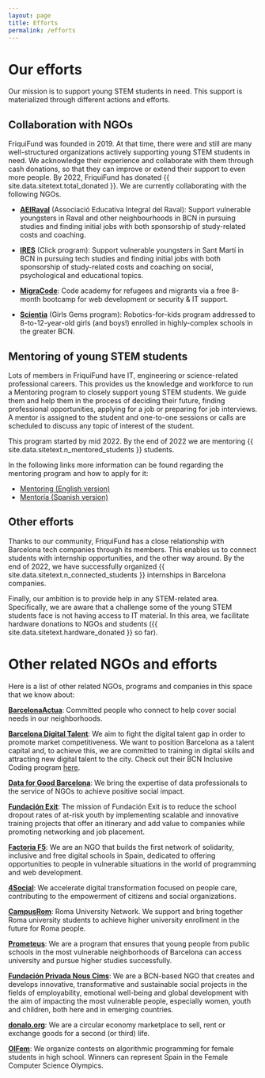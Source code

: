 ```yaml
---
layout: page
title: Efforts
permalink: /efforts
---
```


# Our efforts

Our mission is to support young STEM students in need. This support is materialized through different actions and efforts.

## Collaboration with NGOs

FriquiFund was founded in 2019. At that time, there were and still are many well-structured organizations actively supporting young STEM students in need. We acknowledge their experience and collaborate with them through cash donations, so that they can improve or extend their support to even more people. By 2022, FriquiFund has donated {{ site.data.sitetext.total_donated }}. We are currently collaborating with the following NGOs.

- **<a href="https://www.aeiraval.org" target="_blank">AEIRaval</a>** (Associació Educativa Integral del Raval): Support vulnerable youngsters in Raval and other neighbourhoods in BCN in pursuing studies and finding initial jobs with both sponsorship of study-related costs and coaching.

- **<a href="https://www.fundacioires.org/ca/que-fem/ecosistema-de-projectes/projecte-click" target="_blank">IRES</a>** (Click program): Support vulnerable youngsters in Sant Martí in BCN in pursuing tech studies and finding initial jobs with both sponsorship of study-related costs and coaching on social, psychological and educational topics.

- **<a href="https://migracode.openculturalcenter.org" target="_blank">MigraCode</a>**: Code academy for refugees and migrants via a free 8-month bootcamp for web development or security & IT support.

- **<a href="https://www.scientia.es/fundacion-scientia" target="_blank">Scientia</a>** (Girls Gems program): Robotics-for-kids program addressed to 8-to-12-year-old girls (and boys!) enrolled in highly-complex schools in the greater BCN.

## Mentoring of young STEM students

Lots of members in FriquiFund have IT, engineering or science-related professional careers. This provides us the knowledge and workforce to run a Mentoring program to closely support young STEM students. We guide them and help them in the process of deciding their future, finding professional opportunities, applying for a job or preparing for job interviews. A mentor is assigned to the student and one-to-one sessions or calls are scheduled to discuss any topic of interest of the student.

This program started by mid 2022. By the end of 2022 we are mentoring {{ site.data.sitetext.n_mentored_students }} students.

In the following links more information can be found regarding the mentoring program and how to apply for it:

- [Mentoring (English version)](/mentoring/en)
- [Mentoría (Spanish version)](/mentoring/es)

## Other efforts

Thanks to our community, FriquiFund has a close relationship with Barcelona tech companies through its members. This enables us to connect students with internship opportunities, and the other way around. By the end of 2022, we have successfully organized {{ site.data.sitetext.n_connected_students }} internships in Barcelona companies.

Finally, our ambition is to provide help in any STEM-related area. Specifically, we are aware that a challenge some of the young STEM students face is not having access to IT material. In this area, we facilitate hardware donations to NGOs and students ({{ site.data.sitetext.hardware_donated }} so far).

# Other related NGOs and efforts

Here is a list of other related NGOs, programs and companies in this space that we know about:

**<a href="https://www.barcelonactua.org/" target="_blank">BarcelonaActua</a>**: Committed people who connect to help cover social needs in our neighborhoods.

**<a href="https://barcelonadigitaltalent.com/en" target="_blank">Barcelona Digital Talent</a>**: We aim to fight the digital talent gap in order to promote market competitiveness. We want to position Barcelona as a talent capital and, to achieve this, we are committed to training in digital skills and attracting new digital talent to the city. Check out their BCN Inclusive Coding program <a href="https://barcelonadigitaltalent.com/ca/bcn-inclusive-coding" target="_blank">here</a>.

**<a href="https://twitter.com/DataForGoodBCN" target="_blank">Data for Good Barcelona</a>**: We bring the expertise of data professionals to the service of NGOs to achieve positive social impact.

**<a href="https://fundacionexit.org/?lang=en" target="_blank">Fundación Exit</a>**: The mission of Fundación Exit is to reduce the school dropout rates of at-risk youth by implementing scalable and innovative training projects that offer an itinerary and add value to companies while promoting networking and job placement.

**<a href="https://factoriaf5.org" target="_blank">Factoria F5</a>**: We are an NGO that builds the first network of solidarity, inclusive and free digital schools in Spain, dedicated to offering opportunities to people in vulnerable situations in the world of programming and web development.

**<a href="https://www.m4social.org/ca" target="_blank">4Social</a>**: We accelerate digital transformation focused on people care, contributing to the empowerment of citizens and social organizations.

**<a href="https://www.campusrom.org/" target="_blank">CampusRom</a>**: Roma University Network. We support and bring together Roma university students to achieve higher university enrollment in the future for Roma people.

**<a href="https://afev.cat/projectes/prometeus" target="_blank">Prometeus</a>**: We are a program that ensures that young people from public schools in the most vulnerable neighborhoods of Barcelona can access university and pursue higher studies successfully.

**<a href="https://www.nouscims.com/en/who-we-are/about-nous-cims" target="_blank">Fundación Privada Nous Cims</a>**: We are a BCN-based NGO that creates and develops innovative, transformative and sustainable social projects in the fields of employability, emotional well-being and global development with the aim of impacting the most vulnerable people, especially women, youth and children, both here and in emerging countries.

**<a href="http://donalo.org" target="_blank">donalo.org</a>**: We are a circular economy marketplace to sell, rent or exchange goods for a second (or third) life.

**<a href="https://oifem.es" target="_blank">OIFem</a>**: We organize contests on algorithmic programming for female students in high school. Winners can represent Spain in the Female Computer Science Olympics.
